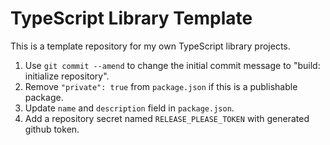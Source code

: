 # TypeScript Library Template

This is a template repository for my own TypeScript library projects.

1. Use `git commit --amend` to change the initial commit message to "build: initialize repository".
2. Remove `"private": true` from `package.json` if this is a publishable package.
3. Update `name` and `description` field in `package.json`.
4. Add a repository secret named `RELEASE_PLEASE_TOKEN` with generated github token.

